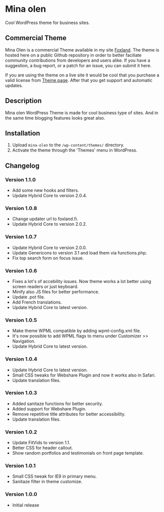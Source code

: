 # Mina olen

Cool WordPress theme for business sites.

## Commercial Theme

Mina Olen is a commercial Theme available in my site [Foxland](https://foxland.fi/downloads/mina-olen/). The theme is hosted here
on a public Github repository in order to better faciliate community contributions from developers and users alike.
If you have a suggestion, a bug report, or a patch for an issue, you can submit it here.

If you are using the theme on a live site it would be cool that you purchase a valid license from [Theme page](https://foxland.fi/downloads/mina-olen/).
After that you get support and automatic updates.

## Description

Mina olen WordPress Theme is made for cool business type of sites.
And in the same time blogging features looks great also.

## Installation

1. Upload `mina-olen` to the `/wp-content/themes/` directory.
1. Activate the theme through the 'Themes' menu in WordPress.

## Changelog

### Version 1.1.0

* Add some new hooks and filters.
* Update Hybrid Core to version 2.0.4.

### Version 1.0.8

* Change updater url to foxland.fi.
* Update Hybrid Core to version 2.0.2.

### Version 1.0.7

* Update Hybrid Core to version 2.0.0.
* Update Genericons to version 3.1 and load them via functions.php.
* Fix top search form on focus issue.

### Version 1.0.6

* Fixes a lot's of accebility issues. Now theme works a lot better using screen readers or just keyboard.
* Minify also JS files for better performance.
* Update .pot file.
* Add French translations.
* Update Hybrid Core to latest version.

### Version 1.0.5

* Make theme WPML compatible by adding wpml-config.xml file.
* It's now possible to add WPML flags to menu under Customizer >> Navigation.
* Update Hybrid Core to latest version.

### Version 1.0.4

* Update Hybrid Core to latest version.
* Small CSS tweaks for Webshare Plugin and now it works also in Safari.
* Update translation files.

### Version 1.0.3

* Added sanitaze functions for better security.
* Added support for Webshare Plugin.
* Remove repetitive title attributes for better accessibility.
* Update translation files.

### Version 1.0.2

* Update FitVids to version 1.1.
* Better CSS for header callout.
* Show random portfolios and testimonials on front page template.

### Version 1.0.1

* Small CSS tweak for IE9 in primary menu.
* Sanitaze filter in theme customize.

### Version 1.0.0

* Initial release